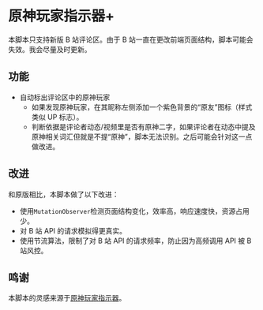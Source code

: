 # 原神玩家指示器+

本脚本只支持新版 B 站评论区。由于 B 站一直在更改前端页面结构，脚本可能会失效。我会尽量及时更新。

## 功能

- 自动标出评论区中的原神玩家
  - 如果发现原神玩家，在其昵称左侧添加一个紫色背景的“原友”图标（样式类似 UP 标志）。
  - 判断依据是评论者动态/视频里是否有原神二字，如果评论者在动态中提及原神相关词汇但就是不提“原神”，脚本无法识别。之后可能会针对这一点做改进。

## 改进

和原版相比，本脚本做了以下改进：

- 使用`MutationObserver`检测页面结构变化，效率高，响应速度快，资源占用少。
- 对 B 站 API 的请求模拟得更真实。
- 使用节流算法，限制了对 B 站 API 的请求频率，防止因为高频调用 API 被 B 站风控。

## 鸣谢

本脚本的灵感来源于[原神玩家指示器](https://greasyfork.org/zh-CN/scripts/450720-%E5%8E%9F%E7%A5%9E%E7%8E%A9%E5%AE%B6%E6%8C%87%E7%A4%BA%E5%99%A8)。
